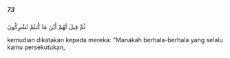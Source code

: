 ##### 73

<span class="ayah">ثُمَّ قِيلَ لَهُمْ أَيْنَ مَا كُنتُمْ تُشْرِكُونَ</span>

<span class="ayah_translation">kemudian dikatakan kepada mereka: "Manakah berhala-berhala yang selalu kamu persekutukan,</span>
